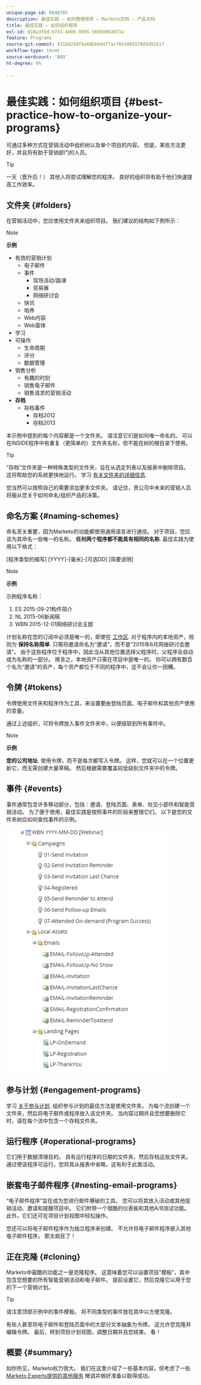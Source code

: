 ```yaml
---
unique-page-id: 6848705
description: 最佳实践 — 如何整理程序 — Marketo文档 — 产品文档
title: 最佳实践 — 如何组织程序
exl-id: 018a3fbd-b741-4005-9695-56958063d71a
feature: Programs
source-git-commit: 431bd258f9a68bbb9df7acf043085578d3d91b1f
workflow-type: tm+mt
source-wordcount: '843'
ht-degree: 0%

---
```


# 最佳实践：如何组织项目 {#best-practice-how-to-organize-your-programs}

可通过多种方式在营销活动中组织树以及单个项目的内容。 但是，某些方法更好，并且将有助于营销部门的人员。

>[!TIP]
>
>一天（晋升后！） 其他人将尝试理解您的程序。 良好的组织将有助于他们快速提高工作效率。

## 文件夹 {#folders}

在营销活动中，您应使用文件夹来组织项目。 我们建议的结构如下例所示：

>[!NOTE]
>
>**示例**
>
>* 有效的营销计划
>   * 电子邮件
>   * 事件
>      * 现场活动/路演
>      * 贸易展
>      * 网络研讨会
>   * 快讯
>   * 培养
>   * Web内容
>   * Web窗体
>* 学习
>* 可操作
>   * 生命周期
>   * 评分
>   * 数据管理
>* 销售分析
>   * 有趣的时刻
>   * 销售电子邮件
>   * 销售请求的营销活动
>* **存档**
>   * 存档事件
>      * 存档2012
>      * 存档2013

本示例中提到的每个内容都是一个文件夹。 请注意它们是如何唯一命名的。 可以在INSIDE程序中有重复（更简单的）文件夹名称，但不能在树的根目录下使用。

>[!TIP]
>
>“存档”文件夹是一种特殊类型的文件夹，旨在从选定列表以及报表中删除项目。 这将帮助您的系统更快地运行。 学习 [有关文件夹的详细信息](/help/marketo/product-docs/core-marketo-concepts/miscellaneous/understanding-folders.md).

您当然可以按照自己的需要添加更多文件夹。 请记住，贵公司中未来的营销人员将服从您关于如何命名/组织产品的决策。

## 命名方案 {#naming-schemes}

命名至关重要，因为Marketo的功能都使用通用语言进行通信。 对于项目，您应该为其命名一些唯一的名称。 **任何两个程序都不能具有相同的名称**. 最佳实践为使用以下格式：

[程序类型的缩写] [YYYY]-[毫米]-[可选DD] [简要说明]

>[!NOTE]
>
>**示例**
>
>示例程序名称：
>
>1. ES 2015-09-21构件简介
>1. NL 2015-06新闻稿
>1. WBN 2015-12-01网络研讨会主题

计划名称在您的订阅中必须是唯一的，即使在 [工作区](/help/marketo/product-docs/administration/workspaces-and-person-partitions/understanding-workspaces-and-person-partitions.md).  对于程序内的本地资产，规则为 **保持名称简单**. 只需将邀请命名为“邀请”，而不是“2015年6月网络研讨会邀请”。 由于这些程序位于程序中，因此当从其他位置选择父程序时，父程序会自动成为名称的一部分。 换言之，本地资产只需在项目中是唯一的。 你可以拥有数百个名为“邀请”的资产，每个资产都位于不同的程序中，这不会让你一团糟。

## 令牌 {#tokens}

令牌使用文件夹和程序作为工具，来设置要由登陆页面、电子邮件和其他资产使用的变量。

通过上述组织，可将令牌放入事件文件夹中，以便级联到所有事件中。

>[!NOTE]
>
>**示例**
>
>**您的公司地址**. 使用令牌，而不是每次都写入令牌。 这样，您就可以在一个位置更新它，而无需创建大量草稿。 然后根据需要覆盖较低级别文件夹中的令牌。

## 事件 {#events}

事件通常包含许多移动部分，包括：邀请、登陆页面、表单、社交小部件和智能营销活动。 为了便于使用，最佳实践是按照事件的阶段来整理它们。 以下是您的文件夹树应如何查找事件的示例。

![](assets/capture.png)

## 参与计划 {#engagement-programs}

学习 [关于参与计划](/help/marketo/product-docs/email-marketing/drip-nurturing/creating-an-engagement-program/understanding-engagement-programs.md). 组织参与计划的最佳方法是使用文件夹。 为每个流创建一个文件夹，然后将电子邮件或程序放入该文件夹。 当内容过期并且您想要删除它时，请在每个流中包含一个存档文件夹。

## 运行程序 {#operational-programs}

它们用于数据清理目的。 具有运行程序的日期的文件夹，然后存档这些文件夹。 通过使该程序可运行，您将其从报表中省略，这有利于此类活动。

## 嵌套电子邮件程序 {#nesting-email-programs}

“电子邮件程序”旨在成为您进行邮件爆破的工具。 您可以将其放入活动或其他促销活动、邀请和提醒项目中。 它们附带一个很酷的仪表板和其他A/B测试功能。 此外，它们还可在项目计划视图中轻松操作。

您还可以将电子邮件程序作为独立程序来创建。 不允许将电子邮件程序嵌入其他电子邮件程序。 那太疯狂了！

## 正在克隆 {#cloning}

Marketo中最酷的功能之一是克隆程序。 这意味着您可以设置项目“模板”，其中包含您想要的所有智能营销活动和电子邮件。 提前设置它，然后克隆它以用于您的下一个营销计划。

>[!TIP]
>
>请注意顶部示例中的事件模板。 将不同类型的事件放在其中以方便克隆。

有些人甚至将电子邮件和登陆页面中的大部分文本抽象为令牌。 这允许您克隆并编辑令牌。 最后，转到项目计划视图，调整日期并且您结束。 看！

## 概要 {#summary}

如你所见，Marketo权力很大。 我们在这里介绍了一些基本内容，但考虑了一些 [Marketo Experts提供的其他服务](https://www.marketo.com/services/) 微调并做好准备以取得成功。
